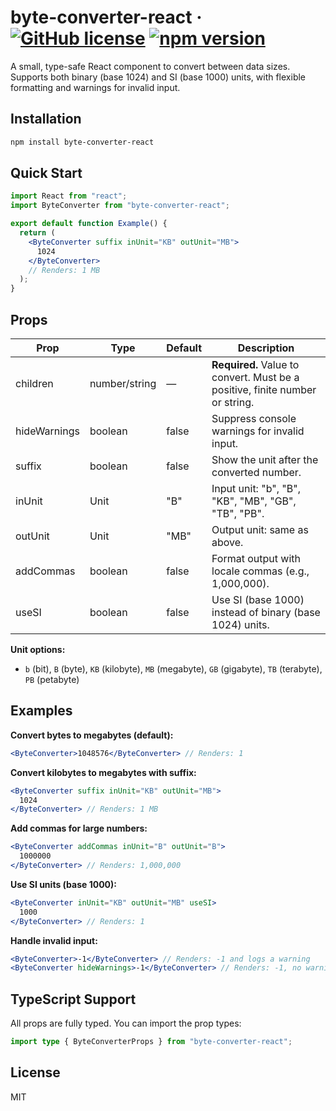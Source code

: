 # byte-converter-react &middot; [![GitHub license](https://img.shields.io/badge/license-MIT-blue.svg)](https://github.com/darrenjaworski/byte-converter-react/blob/master/LICENSE) [![npm version](https://img.shields.io/npm/v/byte-converter-react.svg?style=flat)](https://www.npmjs.com/package/byte-converter-react)

A small, type-safe React component to convert between data sizes. Supports both binary (base 1024) and SI (base 1000) units, with flexible formatting and warnings for invalid input.

## Installation

```bash
npm install byte-converter-react
```

## Quick Start

```jsx
import React from "react";
import ByteConverter from "byte-converter-react";

export default function Example() {
  return (
    <ByteConverter suffix inUnit="KB" outUnit="MB">
      1024
    </ByteConverter>
    // Renders: 1 MB
  );
}
```

## Props

| Prop         | Type          | Default | Description                                                                  |
| ------------ | ------------- | ------- | ---------------------------------------------------------------------------- |
| children     | number/string | —       | **Required.** Value to convert. Must be a positive, finite number or string. |
| hideWarnings | boolean       | false   | Suppress console warnings for invalid input.                                 |
| suffix       | boolean       | false   | Show the unit after the converted number.                                    |
| inUnit       | Unit          | "B"     | Input unit: "b", "B", "KB", "MB", "GB", "TB", "PB".                          |
| outUnit      | Unit          | "MB"    | Output unit: same as above.                                                  |
| addCommas    | boolean       | false   | Format output with locale commas (e.g., 1,000,000).                          |
| useSI        | boolean       | false   | Use SI (base 1000) instead of binary (base 1024) units.                      |

**Unit options:**

- `b` (bit), `B` (byte), `KB` (kilobyte), `MB` (megabyte), `GB` (gigabyte), `TB` (terabyte), `PB` (petabyte)

## Examples

**Convert bytes to megabytes (default):**

```jsx
<ByteConverter>1048576</ByteConverter> // Renders: 1
```

**Convert kilobytes to megabytes with suffix:**

```jsx
<ByteConverter suffix inUnit="KB" outUnit="MB">
  1024
</ByteConverter> // Renders: 1 MB
```

**Add commas for large numbers:**

```jsx
<ByteConverter addCommas inUnit="B" outUnit="B">
  1000000
</ByteConverter> // Renders: 1,000,000
```

**Use SI units (base 1000):**

```jsx
<ByteConverter inUnit="KB" outUnit="MB" useSI>
  1000
</ByteConverter> // Renders: 1
```

**Handle invalid input:**

```jsx
<ByteConverter>-1</ByteConverter> // Renders: -1 and logs a warning
<ByteConverter hideWarnings>-1</ByteConverter> // Renders: -1, no warning
```

## TypeScript Support

All props are fully typed. You can import the prop types:

```ts
import type { ByteConverterProps } from "byte-converter-react";
```

## License

MIT
